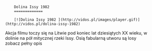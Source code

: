 
        Dolina Issy 1982 
        =============
        
        [![Dolina Issy 1982 ](http://vidos.pl/images/player.gif)](http://vidos.pl/dolina-issy-1982)
        
        
 Akcja filmu toczy się na Litwie pod koniec lat dziesiątych XX wieku, w dolinie na pół mitycznej rzeki Issy. Osią fabularną utworu są losy zobacz pełny opis
    